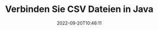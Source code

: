 ---
############################# Static ############################
layout: "auto-gen-merger"
date: 2022-09-20T10:46:11
draft: false
otherformats: vssx vstm vstx vsx vtx xlam xls xlsb xlsm xlsx xlt xltm bmp jpg jpeg png

############################# Head ############################
head_title: "Verbinden Sie CSV Dateien über die Java & J2SE Documents Merger API"
head_description: "Verbinden Sie mehrere CSV-Dateien in Java mithilfe der Dokumentenzusammenführungs-API mit allen Daten, Stilen und Formatierungen als Quelldokumente."

############################# Header ############################
title: "Verbinden Sie CSV Dateien in Java"
description: "Treten Sie CSV mit ein paar Zeilen Java-Code bei."
bg_image: "https://cms.admin.containerize.com/templates/aspose/App_Themes/V3/images/bg/header1.png"
bg_overlay: false
button:
    enable: true
    icon: "fas fa-arrow-down"
    label: "Download kostenlose Testversion"
    link: "https://downloads.groupdocs.com/merger/java"

############################# SubMenu ############################
submenu:
    enable: true

    left:
        img_alt: "GroupDocs.Merger for Java"
        image: "https://cms.admin.containerize.com/templates/groupdocs/images/product-logos/90x90-noborder/groupdocs-merger-java.png"
        product: "GroupDocs.Merger"
        platform: "Java"

    middle:
        button:

            # button loop
            - link: "https://apireference.groupdocs.com/merger/java"
              text: "API-Referenz"

            # button loop
            - link: "https://github.com/groupdocs-merger"
              text: "Codebeispiele"

            # button loop
            - link: "https://products.groupdocs.app/merger/family"
              text: "Live-Demos"

            # button loop
            - link: "https://purchase.groupdocs.com/pricing/merger/java"
              text: "Preisgestaltung"

    right:
        link_download: "https://downloads.groupdocs.com/merger"
        link_learn: "https://docs.groupdocs.com/merger/java"
        link_buy: "https://purchase.groupdocs.com"

############################# About ############################
about:
    enable: true
    title: "Über die GroupDocs.Merger for Java-API"
    content: |
        [GroupDocs.Merger for Java](/de/merger/java/) bietet eine bequeme Lösung, um mehrere PDF-, Microsoft Office- (Word, Excel, PowerPoint, OneNote), OpenDocument-, HTML-, Bilder- und viele andere Dokumente in einer einzigen Datei innerhalb von Java-Anwendungen. GroupDocs.Merger erspart Ihnen viel Aufwand, da Sie CSV-Dokumente zusammenführen dürfen - es ist nicht erforderlich, Software von Drittanbietern, Desktop-Anwendungen oder Plugins zu installieren. Jetzt ist es unnötig, Ihre Zeit zu verschwenden und Dateien manuell zusammenzufügen! Die Mission von GroupDocs ist es, die beste Qualität bereitzustellen und die Workflows zur Dokumentenverarbeitung zu vereinfachen.
        
        GroupDocs.Merger API ist die richtige Wahl für Unternehmenslösungen, die Funktionen zum Zusammenführen von Dateien benötigen. Diese APIs werden auf allen wichtigen Betriebssystemen und Plattformen einschließlich J2SE 7.0 (1.7), J2SE 8.0 (1.8), Java 10 gut unterstützt.

############################# Steps ############################
steps:
    enable: true
    title_left: "Verbinden Sie mehrere CSV-Dateien in Java"
    content_left: |
        [GroupDocs.Merger for Java](/de/merger/java/) macht es Java-Entwicklern leicht, mehrere CSV-Dateien zu verbinden, indem sie einige einfache Schritte ausführen.
        
        * Erstellen Sie eine Instanz von **Merger** und übergeben Sie den Pfad des Quelldokuments als Konstruktorparameter.
        * Rufen Sie **Join** der **Merger**-Klasse auf und übergeben Sie den zweiten Quelldokumentpfad.
        * Rufen Sie **Save** der Klasse **Merger** auf, um das zusammengeführte Dokument zu speichern.

    title_right: "System Anforderungen"
    content_right: |
        GroupDocs.Merger for Java-APIs werden auf allen wichtigen Plattformen und Betriebssystemen unterstützt. Bevor Sie den folgenden Code ausführen, stellen Sie bitte sicher, dass die folgenden Voraussetzungen auf Ihrem System installiert sind.

        * Betriebssysteme: Microsoft Windows, Linux, MacOS
        * Entwicklungsumgebungen: NetBeans, IntelliJ IDEA, Eclipse
        * Rahmen: J2SE 7.0 (1.7), J2SE 8.0 (1.8), Java 10
        * Laden Sie die neueste Version von GroupDocs.Merger for Java von [Maven](https://repository.groupdocs.com/webapp/#/artifacts/browse/tree/General/repo/com/groupdocs/groupdocs-merger) herunter
         
    code: |
     {{% merger/additional-styles %}}
     {{< merger/code-merger title="So verbinden Sie CSV-Dateien mit Java-Beispielcode">}}

        ```java    
        // Verknüpfen Sie CSV-Dateien mit GroupDocs.Merger for Java API
        // Merger mit Eingabedokument CSV instanziieren
        Merger merger = new Merger("input_1.csv");

        // Rufen Sie die Join-Methode der Merger-Klasseninstanz auf und übergeben Sie den zweiten Quelldokumentpfad
        merger.join("input_2.csv");
    
        // Rufen Sie die save-Methode der Merger-Klasseninstanz auf, um das zusammengeführte Dokument zu speichern
        merger.save("merged-file.csv"); 
        ```
     {{< /merger/code-merger >}}

############################# Demos ############################
demos:
    enable: true
    title: "Live-Demos - Online-App zum Verbinden von Dokumenten"
    content: |
       Treten Sie jetzt mehr als einer CSV-Datei bei, indem Sie die Website [GroupDocs.Merger Live Demos](https://products.groupdocs.app/merger/csv) besuchen.
       Die Live-Demo hat die folgenden Vorteile.
        
############################# About Formats ############################
about_formats:
    enable: true

############################# More Formats ############################
more_formats:
    enable: true
    title: "Verbinden anderer Dokumentformate"
    content: |
        Java dokumentiert Fusions-API für Dateiformate und Bilder. Verbinden Sie einige der gängigen Dokumentformate wie unten angegeben.

############################# Back to top ###############################
back_to_top:
    enable: true
---